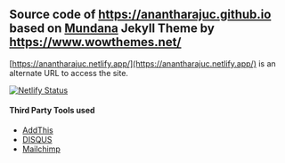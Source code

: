 ## Source code of <a href="https://anantharajuc.github.io/" target="_blank" >https://anantharajuc.github.io</a> based on <a href="https://github.com/wowthemesnet/mundana-theme-jekyll" target="_blank" >Mundana</a> Jekyll Theme by <a href="https://www.wowthemes.net/" target="_blank" >https://www.wowthemes.net/</a>

[https://anantharajuc.netlify.app/](https://anantharajuc.netlify.app/) is an alternate URL to access the site.

[![Netlify Status](https://api.netlify.com/api/v1/badges/69451c8a-894d-4655-935e-ae7cb0538f46/deploy-status)](https://app.netlify.com/sites/anantharajuc/deploys)

#### Third Party Tools used

- [AddThis](https://www.addthis.com/)
- [DISQUS](https://disqus.com/)
- [Mailchimp](https://mailchimp.com/)